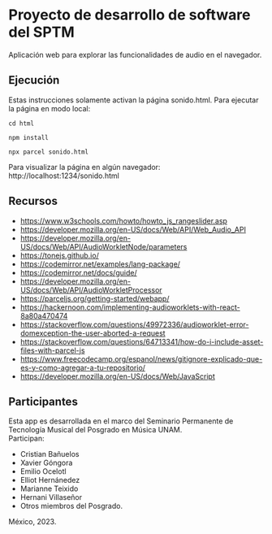 # Proyecto de desarrollo de software del SPTM

Aplicación web para explorar las funcionalidades de audio en el navegador.

## Ejecución

Estas instrucciones solamente activan la página sonido.html. Para ejecutar la página en modo local:

```
cd html
```

```
npm install
```

```
npx parcel sonido.html
```

Para visualizar la página en algún navegador: http://localhost:1234/sonido.html

## Recursos

- https://www.w3schools.com/howto/howto_js_rangeslider.asp
- https://developer.mozilla.org/en-US/docs/Web/API/Web_Audio_API
- https://developer.mozilla.org/en-US/docs/Web/API/AudioWorkletNode/parameters
- https://tonejs.github.io/
- https://codemirror.net/examples/lang-package/
- https://codemirror.net/docs/guide/
- https://developer.mozilla.org/en-US/docs/Web/API/AudioWorkletProcessor
- https://parceljs.org/getting-started/webapp/
- https://hackernoon.com/implementing-audioworklets-with-react-8a80a470474
- https://stackoverflow.com/questions/49972336/audioworklet-error-domexception-the-user-aborted-a-request
- https://stackoverflow.com/questions/64713341/how-do-i-include-asset-files-with-parcel-js
- https://www.freecodecamp.org/espanol/news/gitignore-explicado-que-es-y-como-agregar-a-tu-repositorio/
- https://developer.mozilla.org/en-US/docs/Web/JavaScript

## Participantes 

Esta app es desarrollada en el marco del Seminario Permanente de Tecnología Musical del Posgrado en Música UNAM.  
Participan:  
- Cristian Bañuelos  
- Xavier Góngora
- Emilio Ocelotl
- Elliot Hernánedez
- Marianne Teixido
- Hernani Villaseñor
- Otros miembros del Posgrado.

México, 2023.  
